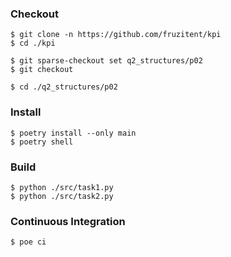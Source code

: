 ### Checkout
```shell
$ git clone -n https://github.com/fruzitent/kpi
$ cd ./kpi

$ git sparse-checkout set q2_structures/p02
$ git checkout

$ cd ./q2_structures/p02
```

### Install
```shell
$ poetry install --only main
$ poetry shell
```

### Build
```shell
$ python ./src/task1.py
$ python ./src/task2.py
```

### Continuous Integration
```shell
$ poe ci
```
